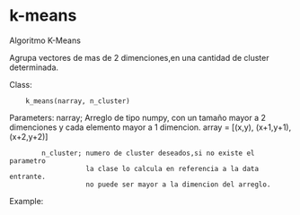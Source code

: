k-means
=======

Algoritmo K-Means

Agrupa vectores de mas de 2 dimenciones,en una cantidad de cluster determinada.


Class: 

        k_means(narray, n_cluster)
        
      
Parameters:
            narray; Arreglo de tipo numpy, con un tamaño mayor a 2 dimenciones
                    y cada elemento mayor a 1 dimencion.
                    array = [(x,y), (x+1,y+1), (x+2,y+2)]
                    
            n_cluster; numero de cluster deseados,si no existe el parametro
                       la clase lo calcula en referencia a la data entrante.
                       no puede ser mayor a la dimencion del arreglo.
Example:

        

